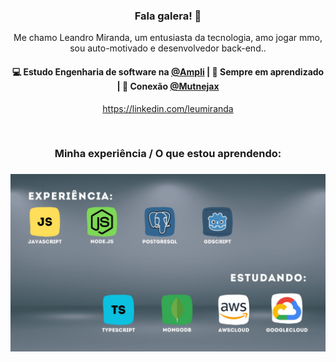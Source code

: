 <h3 align="center"> Fala galera! 👋</h3>

<p align="center">
Me chamo Leandro Miranda, um entusiasta da tecnologia, amo jogar mmo, sou auto-motivado e desenvolvedor back-end..
</p>

<h4 align="center">
💻 Estudo Engenharia de software na <a href="https://www.ampli.com.br/">@Ampli</a> | 🌱 Sempre em aprendizado | 💬 Conexão <a href="https://twitter.com/Mutnejax">@Mutnejax</a>
</h4>
<p  align="center">
<a href="https://www.linkedin.com/in/leandro-miranda-16009a206/">https://linkedin.com/leumiranda</a>
</p>

<br/>
<h3 align="center">
Minha experiência / O que estou aprendendo:
</h3>

<h3 align="center">
<img src="Js.jpg" alt="stacks"/>
</h3>

